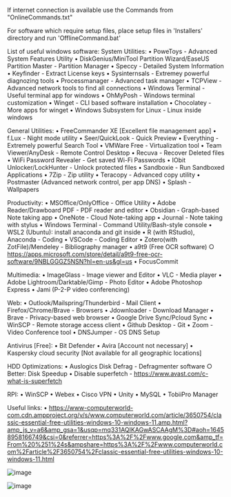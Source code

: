 If internet connection is available use the Commands from "OnlineCommands.txt"

For software which require setup files, place setup files in 'Installers' directory and run 'OfflineCommand.bat'


List of useful windows software:
  System Utilities:
    • PoweToys - Advanced System Features Utility
    • DiskGenius/MiniTool Partition Wizard/EaseUS Partition Master - Partition Manager
    • Speccy - Detailed System Information
    • Keyfinder -  Extract License keys
    • Sysinternsals - Extremey powerful diagnozing tools
    • Processmanager - Advanced task manager
    • TCPView - Advanced network tools to find all connections
    • Windows Terminal - Useful terminal app for windows
    	• OhMyPosh - Windows terminal customization
    • Winget - CLI based software installation
    	• Chocolatey - More apps for winget
    • Windows Subsystem for Linux - Linux inside windows
    

  General Utilities:
    • FreeCommander XE [Excellent file management app]
    • f.Lux - Night mode utility
    • Seer/QuickLook - Quick Preview
    • Everything - Extremely powerful Search Tool
    • VMWare Free - Virtualization tool
    • Team Viewer/AnyDesk - Remote Control Desktop
    • Recuva - Recover Deleted files
    • WiFi Password Revealer - Get saved Wi-Fi Passwords
    • IObit Unlocker/LockHunter - Unlock protected files
    • Sandboxie - Run Sandboxed Applications
    • 7Zip - Zip utility
    • Teracopy - Advanced copy utility
    • Postmaster (Advanced network control, per app DNS)
    • Splash - Wallpapers

  Productivity:
    • MSOffice/OnlyOffice - Office Utility
    • Adobe Reader/Drawboard PDF - PDF reader and editor
    • Obsidian - Graph-based Note taking app
    • OneNote - Cloud Note-taking app
    • Journal - Note taking with stylus
    • Windows Terminal - Command Utility/Bash-style console
    • WSL2 (Ubuntu): install anaconda and git inside
    • R (with RStudio), Anaconda - Coding
    • VSCode - Coding Editor
    • Zotero(with ZotFile)/Mendeley - Bibliography manager
    • a9t9 (Free OCR software)
      ○ https://apps.microsoft.com/store/detail/a9t9-free-ocr-software/9NBLGGGZ5NSN?hl=en-us&gl=us
    • FocusCommit


  Multimedia:
    • ImageGlass - Image viewer and Editor
    • VLC - Media player
    • Adobe Lightroom/Darktable/Gimp - Photo Editor
    • Adobe Photoshop Express
    • Jami (P-2-P video conferencing)

  Web:
    • Outlook/Mailspring/Thunderbird - Mail Client
    • Firefox/Chrome/Brave - Browsers
    • Jdownloader - Download Manager
    • Brave - Privacy-based web browser
    • Google Drive Sync/Pcloud Sync
    • WinSCP - Remote storage access client
    • Github Desktop - Git
    • Zoom - Video Conference tool
    • DNSJumper - OS DNS Setup

  Antivirus [Free]:
    • Bit Defender
    • Avira [Account not necessary]
    • Kaspersky cloud security [Not available for all geographic locations]

  HDD Optimizations:
    • Auslogics Disk Defrag - Defragmenter software
      ○ Better: Disk Speedup
    • Disable superfetch - https://www.avast.com/c-what-is-superfetch

  RPI:
    • WinSCP
    • Webex
    • Cisco VPN
    • Unity
    • MySQL
    • TobiiPro Manager
    
  Useful links:
    • https://www-computerworld-com.cdn.ampproject.org/v/s/www.computerworld.com/article/3650754/classic-essential-free-utilities-windows-10-windows-11.amp.html?amp_js_v=a6&amp_gsa=1&usqp=mq331AQIKAGwASCAAgM%3D#aoh=16458958166749&csi=0&referrer=https%3A%2F%2Fwww.google.com&amp_tf=From%20%251%24s&ampshare=https%3A%2F%2Fwww.computerworld.com%2Farticle%2F3650754%2Fclassic-essential-free-utilities-windows-10-windows-11.html
	
	
![image](https://user-images.githubusercontent.com/11195849/213031317-74d22407-f115-4319-9528-746ff29cb63e.png)

    
  ![image](https://user-images.githubusercontent.com/11195849/213031073-5c92021a-dfd9-49a0-b708-f5622ea58fef.png)
